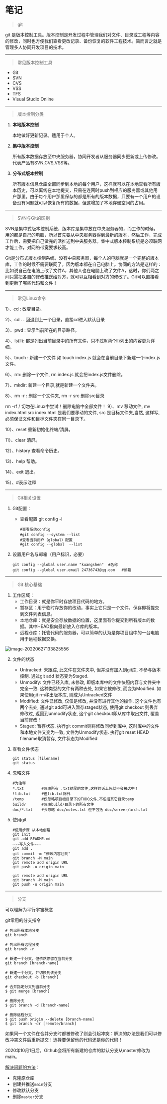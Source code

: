# 笔记

> git

git 是版本控制工具。版本控制是开发过程中管理我们对文件、目录或工程等内容的修改，同时也方便我们查看更改记录、备份恢复的软件工程技术。简而言之就是管理多人协同开发项目的技术。

------

> 常见版本控制工具

- Git
- SVN
- CVS
- VSS
- TFS
- Visual Studio Online

------

> 版本控制分类

1. **本地版本控制**

   本地做好更新记录。适用于个人。

2. **集中版本控制**

   所有版本数据存放至中央服务器，协同开发者从服务器同步更新或上传修改。代表产品有SVN,CVS,VSS等。

3. **分布式版本控制**

   所有版本信息仓库全部同步到本地的每个用户，这样就可以在本地查看所有版本历史，可以离线在本地提交，只需在连网时push到相应的服务器或其他用户那里。由于每个用户那里保存的都是所有的版本数据，只要有一个用户的设备没有问题就可以恢复所有的数据，但这增加了本地存储空间的占用。

------

> SVN与Git的区别

SVN是集中式版本控制系统，版本库是集中放在中央服务器的，而工作的时候，用的都是自己的电脑，所以首先要从中央服务器得到最新的版本，然后工作，完成工作后，需要把自己做完的活推送到中央服务器。集中式版本控制系统是必须联网才能工作，对网络带宽要求较高。

Git是分布式版本控制系统，没有中央服务器，每个人的电脑就是一个完整的版本库，工作的时候不需要联网了，因为版本都在自己电脑上。协同的方法是这样的：比如说自己在电脑上改了文件A，其他人也在电脑上改了文件A，这时，你们两之间只需把各自的修改推送给对方，就可以互相看到对方的修改了。Git可以直接看到更新了哪些代码和文件！

------

> 常见Linux命令

1）、cd : 改变目录。

2）、cd . . 回退到上一个目录，直接cd进入默认目录

3）、pwd : 显示当前所在的目录路径。

4）、ls(ll):  都是列出当前目录中的所有文件，只不过ll(两个ll)列出的内容更为详细。

5）、touch : 新建一个文件 如 touch index.js 就会在当前目录下新建一个index.js文件。

6）、rm:  删除一个文件, rm index.js 就会把index.js文件删除。

7）、mkdir:  新建一个目录,就是新建一个文件夹。

8）、rm -r :  删除一个文件夹, rm -r src 删除src目录

rm -rf / 切勿在Linux中尝试！删除电脑中全部文件！
9）、mv 移动文件, mv index.html src index.html 是我们要移动的文件, src 是目标文件夹,当然, 这样写,必须保证文件和目标文件夹在同一目录下。

10）、reset 重新初始化终端/清屏。

11）、clear 清屏。

12）、history 查看命令历史。

13）、help 帮助。

14）、exit 退出。

15）、#表示注释

------

> Git相关设置

1. Git配置：

   - 查看配置 git config -l

     ```
     #查看系统config
     #git config --system --list　　
     #查看当前用户（global）配置
     #git config --global  --list
     ```

2. 设置用户名与邮箱（用户标识，必要）

   ```
   git config --global user.name "kuangshen"  #名称
   git config --global user.email 24736743@qq.com   #邮箱
   ```

------

> Git 核心基础

1. 工作区域：
   - 工作目录：就是你平时存放项目代码的地方。
   - 暂存区：用于临时存放你的改动，事实上它只是一个文件，保存即将提交到文件列表信息。
   - 本地仓库：就是安全存放数据的位置，这里面有你提交到所有版本的数据。其中HEAD指向最新放入仓库的版本。
   - 远程仓库：托管代码的服务器，可以简单的认为是你项目组中的一台电脑用于远程数据交换。

![image-20220627133825556](C:\Users\Administrator\AppData\Roaming\Typora\typora-user-images\image-20220627133825556.png)

2. 文件的状态

   - Untracked: 未跟踪, 此文件在文件夹中, 但并没有加入到git库, 不参与版本控制. 通过git add 状态变为Staged.
   - Unmodify: 文件已经入库, 未修改, 即版本库中的文件快照内容与文件夹中完全一致. 这种类型的文件有两种去处, 如果它被修改, 而变为Modified. 如果使用git rm移出版本库, 则成为Untracked文件
   - Modified: 文件已修改, 仅仅是修改, 并没有进行其他的操作. 这个文件也有两个去处, 通过git add可进入暂存staged状态, 使用git checkout 则丢弃修改过, 返回到unmodify状态, 这个git checkout即从库中取出文件, 覆盖当前修改 !
   - Staged: 暂存状态. 执行git commit则将修改同步到库中, 这时库中的文件和本地文件又变为一致, 文件为Unmodify状态. 执行git reset HEAD filename取消暂存, 文件状态为Modified

3. 查看文件状态

   ~~~
   git status [filename]
   git status
   ~~~

4. 忽略文件

   ~~~~
   #为注释
   *.txt        #忽略所有 .txt结尾的文件,这样的话上传就不会被选中！
   !lib.txt     #但lib.txt除外
   /temp        #仅忽略项目根目录下的TODO文件,不包括其它目录temp
   build/       #忽略build/目录下的所有文件
   doc/*.txt    #会忽略 doc/notes.txt 但不包括 doc/server/arch.txt
   ~~~~

5. 使用git

   ~~~
   #使用步骤 从本地创建
   git init
   git add README.md
   ~~~写入文件~~~
   git add .
   git commit -m "修改内容注明"
   git branch -M main
   git remote add origin URL
   git push -u origin main
   ~~~

   ~~~
   git remote add origin URL
   git branch -M main
   git push -u origin main
   ~~~

------

> 分支

可以理解为平行宇宙概念

git常用的分支指令

~~~
# 列出所有本地分支
git branch

# 列出所有远程分支
git branch -r

# 新建一个分支，但依然停留在当前分支
git branch [branch-name]

# 新建一个分支，并切换到该分支
git checkout -b [branch]

# 合并指定分支到当前分支
$ git merge [branch]

# 删除分支
$ git branch -d [branch-name]

# 删除远程分支
$ git push origin --delete [branch-name]
$ git branch -dr [remote/branch]
~~~

如果同一个文件在合并分支时都被修改了则会引起冲突：解决的办法是我们可以修改冲突文件后重新提交！选择要保留他的代码还是你的代码！

2020年10月1日后，Github会将所有新建的仓库的默认分支从master修改为main。

[解决问题的方法](https://zhuanlan.zhihu.com/p/339370999)：

- 克隆原仓库
- 创建并推送`main`分支
- 修改默认分支
- 删除`master`分支

